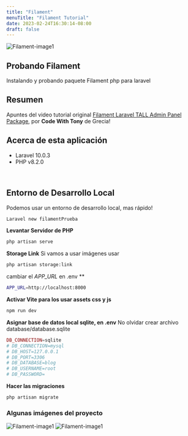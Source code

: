 ```yaml
---
title: "Filament"
menuTitle: "Filament Tutorial"
date: 2023-02-24T16:30:14-08:00
draft: false
---
```

![Filament-image1](/filament-test/filament-test.svg)


## Probando Filament
Instalando y probando paquete Filament php para laravel

## Resumen
Apuntes del video tutorial original [Filament Laravel TALL Admin Panel Package](https://www.youtube.com/watch?v=In8SiXqMwh0), por **Code With Tony** de Grecia!

## Acerca de esta aplicación
- Laravel 10.0.3
- PHP v8.2.0
<br>

## Entorno de Desarrollo Local
Podemos usar un entorno de desarrollo local, mas rápido!
```bash
Laravel new filamentPrueba
```
**Levantar Servidor de PHP**
```bash
php artisan serve
```
**Storage Link**
Si vamos a usar imágenes usar
```bash
php artisan storage:link
```

cambiar el *APP_URL* en .env
**
```bash
APP_URL=http://localhost:8000 
```

**Activar Vite para los usar assets css y js**
```bash
npm run dev
```

**Asignar base de datos local sqlite, en .env**
No olvidar crear archivo database/database.sqlite
```php
DB_CONNECTION=sqlite
# DB_CONNECTION=mysql
# DB_HOST=127.0.0.1
# DB_PORT=3306
# DB_DATABASE=blog
# DB_USERNAME=root
# DB_PASSWORD= 
```
**Hacer las migraciones**
```bash
php artisan migrate 
```





### Algunas imágenes del proyecto
![Filament-image1](/filament-test/filament-ss1.png)
![Filament-image1](/filament-test/filament-ss2.png)
